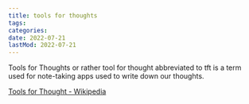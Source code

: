```yaml
---
title: tools for thoughts
tags:
categories:
date: 2022-07-21
lastMod: 2022-07-21
---
```

Tools for Thoughts or rather tool for thought abbreviated to tft is a term used for note-taking apps used to write down our thoughts.

[Tools for Thought - Wikipedia](https://en.wikipedia.org/wiki/Tools_for_Thought)
